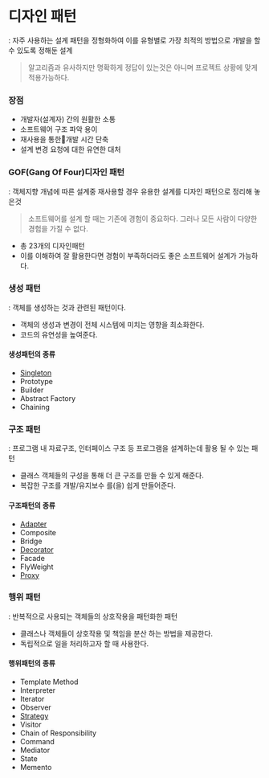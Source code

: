 # 디자인 패턴
: 자주 사용하는 설계 패턴을 정형화하여 이를 유형별로 가장 최적의 방법으로 개발을 할 수 있도록 정해둔 설계
> 알고리즘과 유사하지만 명확하게 정답이 있는것은 아니며 프로젝트 상황에 맞게 적용가능하다.

### 장점
- 개발자(설계자) 간의 원활한 소통
- 소프트웨어 구조 파악 용이
- 재사용을 통한개발 시간 단축
- 설계 변경 요청에 대한 유연한 대처

### GOF(Gang Of Four)디자인 패턴
: 객체지향 개념에 따른 설계중 재사용할 경우 유용한 설계를 디자인 패턴으로 정리해 놓은것
> 소프트웨어를 설계 할 때는 기존에 경험이 중요하다. 그러나 모든 사람이 다양한 경험을 가질 수 없다.
- 총 23개의 디자인패턴
- 이를 이해하여 잘 활용한다면 경험이 부족하더라도 좋은 소프트웨어 설계가 가능하다.

### 생성 패턴
: 객체를 생성하는 것과 관련된 패턴이다.
- 객체의 생성과 변경이 전체 시스템에 미치는 영향을 최소화한다.
- 코드의 유연성을 높여준다.

#### 생성패턴의 종류
- [Singleton](./Singleton-Pattern.md)
- Prototype
- Builder
- Abstract Factory
- Chaining

### 구조 패턴
: 프로그램 내 자료구조, 인터페이스 구조 등 프로그램을 설계하는데 활용 될 수 있는 패턴
- 클래스 객체들의 구성을 통해 더 큰 구조를 만들 수 있게 해준다.
- 복잡한 구조를 개발/유지보수 를(을) 쉽게 만들어준다.

#### 구조패턴의 종류
- [Adapter](./Adepter-Pattern.md)
- Composite
- Bridge
- [Decorator](./Decorator-Pattern.md)
- Facade
- FlyWeight
- [Proxy](./Proxy-Pattern.md)

### 행위 패턴
: 반복적으로 사용되는 객체들의 상호작용을 패턴화한 패턴
- 클래스나 객체들이 상호작용 및 책임을 분산 하는 방법을 제공한다.
- 독립적으로 일을 처리하고자 할 때 사용한다.

#### 행위패턴의 종류
- Template Method
- Interpreter
- Iterator
- Observer
- [Strategy](./Strategy-Pattern.md)
- Visitor
- Chain of Responsibility
- Command
- Mediator
- State
- Memento